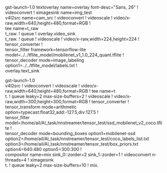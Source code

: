 gst-launch-1.0 textoverlay name=overlay font-desc="Sans, 26" ! \
    videoconvert ! ximagesink name=img_test \
    v4l2src name=cam_src ! videoconvert ! videoscale ! video/x-raw,width=640,height=480,format=RGB ! \
    tee name=t_raw \
    t_raw. ! queue ! overlay.video_sink \
    t_raw. ! queue ! videoscale ! video/x-raw,width=224,height=224 ! \
    tensor_converter ! \
    tensor_filter framework=tensorflow-lite \
    model=../../tflite_model/mobilenet_v1_1.0_224_quant.tflite ! \
    tensor_decoder mode=image_labeling \
    option1=../../tflite_model/labels.txt ! \
    overlay.text_sink
 
 gst-launch-1.0 \
    v4l2src ! videoconvert ! videoscale ! video/x-raw,width=640,height=480,format=RGB ! tee name=t \
    t. ! queue leaky=2 max-size-buffers=2 ! videoscale ! video/x-raw,width=300,height=300,format=RGB ! tensor_converter ! \
            tensor_transform mode=arithmetic option=typecast:float32,add:-127.5,div:127.5 ! \
            tensor_filter model=/home/ail/AI_task/nnstreamer/tensor_test/ssd_mobilenet_v2_coco.tflite ! \
            tensor_decoder mode=bounding_boxes option1=mobilenet-ssd option2=/home/ail/AI_task/nnstreamer/tensor_test/coco_labels_list.txt option3=/home/ail/AI_task/nnstreamer/tensor_test/box_priors.txt option4=640:480 option5=300:300 ! \
            compositor name=mix sink_0::zorder=2 sink_1::zorder=1 ! videoconvert n-threads=4 ! ximagesink \
    t. ! queue leaky=2 max-size-buffers=10 ! mix.

    
